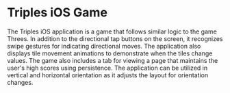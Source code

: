 # Triples iOS Game
The Triples iOS application is a game that follows similar logic to the game Threes. In addition to the directional tap buttons on the screen, it recognizes swipe gestures for indicating directional moves. The application also displays tile movement animations to demonstrate when the tiles change values. The game also includes a tab for viewing a page that maintains the user's high scores using persistence. The application can be utilized in vertical and horizontal orientation as it adjusts the layout for orientation changes.
